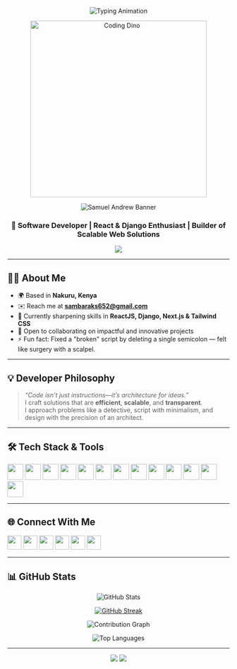 <!-- Typing Animation Intro -->
<p align="center">
  <img src="https://readme-typing-svg.herokuapp.com?font=Fira+Code&weight=600&size=28&pause=1000&color=38BDAE&center=true&vCenter=true&width=600&lines=Hi+There!+👋;I'm+Samuel+Andrew;Software+Developer+%7C+Blockchain+Enthusiast;React+%26+Django+Lover;Building+Scalable+Web+Solutions" alt="Typing Animation" />
</p>

<!-- 👨‍💻 Developer at Work Animation -->
<p align="center">
  <img src="https://raw.githubusercontent.com/saadeghi/saadeghi/master/dino.gif" alt="Coding Dino" width="400"/>
</p>




<!-- Gradient Waving Banner -->
<p align="center">
  <img src="https://capsule-render.vercel.app/api?type=waving&height=200&text=Samuel%20Andrew&fontAlign=50&fontAlignY=40&color=gradient" alt="Samuel Andrew Banner"/>
</p>

<!-- Minimal Elegant Name Header -->
<h3 align="center">🚀 Software Developer | React & Django Enthusiast | Builder of Scalable Web Solutions</h3>

<p align="center">
  <img src="https://github-profile-trophy.vercel.app/?username=sambaraks652&theme=gruvbox&no-frame=true&no-bg=true&margin-w=4" />
</p>  

---

## 🧑‍💻 About Me  

- 🌍 Based in **Nakuru, Kenya**  
- ✉️ Reach me at **[sambaraks652@gmail.com](mailto:sambaraks652@gmail.com)**  
- 🧠 Currently sharpening skills in **ReactJS, Django, Next.js & Tailwind CSS**  
- 🤝 Open to collaborating on impactful and innovative projects  
- ⚡ Fun fact: Fixed a "broken" script by deleting a single semicolon — felt like surgery with a scalpel.  

---

## 💡 Developer Philosophy  

> *“Code isn’t just instructions—it’s architecture for ideas.”*  
I craft solutions that are **efficient**, **scalable**, and **transparent**.  
I approach problems like a detective, script with minimalism, and design with the precision of an architect.  

---

## 🛠 Tech Stack & Tools  

<p align="left">
<a href="https://www.typescriptlang.org/" target="_blank"><img src="https://raw.githubusercontent.com/danielcranney/readme-generator/main/public/icons/skills/typescript-colored.svg" width="36" height="36" /></a>
<a href="https://developer.mozilla.org/en-US/docs/Web/JavaScript" target="_blank"><img src="https://raw.githubusercontent.com/danielcranney/readme-generator/main/public/icons/skills/javascript-colored.svg" width="36" height="36" /></a>
<a href="https://www.python.org/" target="_blank"><img src="https://raw.githubusercontent.com/danielcranney/readme-generator/main/public/icons/skills/python-colored.svg" width="36" height="36" /></a>
<a href="https://react.dev/" target="_blank"><img src="https://raw.githubusercontent.com/danielcranney/readme-generator/main/public/icons/skills/react-colored.svg" width="36" height="36" /></a>
<a href="https://tailwindcss.com/" target="_blank"><img src="https://raw.githubusercontent.com/danielcranney/readme-generator/main/public/icons/skills/tailwindcss-colored.svg" width="36" height="36" /></a>
<a href="https://www.djangoproject.com/" target="_blank"><img src="https://raw.githubusercontent.com/danielcranney/readme-generator/main/public/icons/skills/django-colored.svg" width="36" height="36" /></a>
<a href="https://vitejs.dev/" target="_blank"><img src="https://raw.githubusercontent.com/danielcranney/readme-generator/main/public/icons/skills/vite-colored.svg" width="36" height="36" /></a>
<a href="https://www.mysql.com/" target="_blank"><img src="https://raw.githubusercontent.com/danielcranney/readme-generator/main/public/icons/skills/mysql-colored.svg" width="36" height="36" /></a>
<a href="https://www.mongodb.com/" target="_blank"><img src="https://raw.githubusercontent.com/danielcranney/readme-generator/main/public/icons/skills/mongodb-colored.svg" width="36" height="36" /></a>
<a href="https://git-scm.com/" target="_blank"><img src="https://raw.githubusercontent.com/danielcranney/readme-generator/main/public/icons/skills/git-colored.svg" width="36" height="36" /></a>
<a href="https://code.visualstudio.com/" target="_blank"><img src="https://raw.githubusercontent.com/danielcranney/readme-generator/main/public/icons/skills/visualstudiocode.svg" width="36" height="36" /></a>
<a href="https://www.linux.org" target="_blank"><img src="https://raw.githubusercontent.com/danielcranney/readme-generator/main/public/icons/skills/linux-colored.svg" width="36" height="36" /></a>
<a href="https://metamask.io/" target="_blank"><img src="https://raw.githubusercontent.com/danielcranney/readme-generator/main/public/icons/skills/metamask-colored.svg" width="36" height="36" /></a>
</p>  

---

## 🌐 Connect With Me  

<p align="left">
  <a href="https://discord.com/users/1205152089425186863" target="_blank"><img src="https://raw.githubusercontent.com/danielcranney/readme-generator/main/public/icons/socials/discord.svg" width="32" /></a>
  <a href="https://github.com/sambaraks652" target="_blank"><img src="https://raw.githubusercontent.com/danielcranney/readme-generator/main/public/icons/socials/github.svg" width="32" /></a>
  <a href="http://www.instagram.com/smart_contract_wizard" target="_blank"><img src="https://raw.githubusercontent.com/danielcranney/readme-generator/main/public/icons/socials/instagram.svg" width="32" /></a>
  <a href="https://www.linkedin.com/in/samuel-andrew" target="_blank"><img src="https://raw.githubusercontent.com/danielcranney/readme-generator/main/public/icons/socials/linkedin.svg" width="32" /></a>
  <a href="https://x.com/solidity_wizard" target="_blank"><img src="https://raw.githubusercontent.com/danielcranney/readme-generator/main/public/icons/socials/twitter.svg" width="32" /></a>
  <a href="https://www.youtube.com/@andreascoder" target="_blank"><img src="https://raw.githubusercontent.com/danielcranney/readme-generator/main/public/icons/socials/youtube.svg" width="32" /></a>
</p>  

---

## 📊 GitHub Stats  

<p align="center">
  <img src="https://github-readme-stats.vercel.app/api?username=sambaraks652&show_icons=true&count_private=true&theme=tokyonight&hide_border=true" alt="GitHub Stats" />
</p>  

<p align="center">
  <a href="https://git.io/streak-stats"><img src="https://streak-stats.demolab.com?user=sambaraks652&theme=tokyonight&hide_border=true" alt="GitHub Streak" /></a>
</p>  

<p align="center">
  <img src="https://github-readme-activity-graph.vercel.app/graph?username=sambaraks652&bg_color=1a1b27&color=70a5fd&line=38bdae&point=bf91f3&area=true&hide_border=true" alt="Contribution Graph" />
</p>  

<p align="center">
  <img src="https://github-readme-stats.vercel.app/api/top-langs/?username=sambaraks652&layout=compact&theme=tokyonight&hide_border=true" alt="Top Languages" />
</p>  

---

<p align="center">
  <img src="https://img.shields.io/badge/Terminal-powered-brightgreen?style=for-the-badge&logo=gnubash&logoColor=white" />
  <img src="https://img.shields.io/badge/Made_with-Linux-blue?style=for-the-badge&logo=linux&logoColor=white" />
</p>
